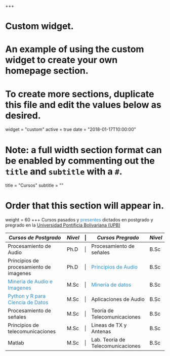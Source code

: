 +++
# Custom widget.
# An example of using the custom widget to create your own homepage section.
# To create more sections, duplicate this file and edit the values below as desired.
widget = "custom"
active = true
date = "2018-01-17T10:00:00"

# Note: a full width section format can be enabled by commenting out the `title` and `subtitle` with a `#`.
title = "Cursos"
subtitle = ""

# Order that this section will appear in.
weight = 60
+++
Cursos pasados y <span style="color:#328cc1">presentes</span> dictados en postgrado y pregrado en la [Universidad Pontificia Bolivariana (UPB)](http://www.upb.edu.co/)

| *Cursos de Postgrado* |  *Nivel*  | &#124; | *Cursos Pregrado* |  *Nivel*  |
| ------------------------| :----- | --- | ---------------------- | :----- |
| Procesamiento de Audio      |   Ph.D  | &#124; | Procesamiento de señales      |   B.Sc  |
| Principios de procesamiento de imagenes | Ph.D |&#124; | <span style="color:#328cc1">Principios de Audio</span> |   B.Sc  |
|<span style="color:#328cc1"> Mineria de Audio e Imagenes </span>|  M.Sc  |&#124; | <span style="color:#328cc1">Minería de datos</span>   |   B.Sc  |
| <span style="color:#328cc1"> Python y R para Ciencia de Datos</span>  | M.Sc  | &#124; | Aplicaciones de Audio | B.Sc |
| Procesamiento de señales       | M.Sc    |&#124; | Teoría de Telecomunicaciones  |   B.Sc  |
| Principios de telecomunicaciones | M.Sc |&#124; | Lineas de TX y Antenas | B.Sc |
| Matlab                   | M.Sc    |&#124; | Lab. Teoria de Telecomunicaciones | B.Sc |

